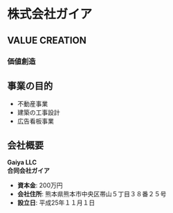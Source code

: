 # 株式会社ガイア

## VALUE CREATION
### 価値創造

## 事業の目的
- 不動産事業
- 建築の工事設計
- 広告看板事業

## 会社概要
**Gaiya LLC**  
**合同会社ガイア**

- **資本金**: 200万円
- **会社住所**: 熊本県熊本市中央区帯山５丁目３８番２５号
- **設立日**: 平成25年１１月１日